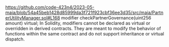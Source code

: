 https://github.com/code-423n4/2023-05-maia/blob/54a45beb1428d85999da3f721f923cbf36ee3d35/src/maia/PartnerUtilityManager.sol#L168
modifier checkPartnerGovernance(uint256 amount) virtual;
In Solidity, modifiers cannot be declared as virtual or overridden in derived contracts. They are meant to modify the behavior of functions within the same contract and do not support inheritance or virtual dispatch.
